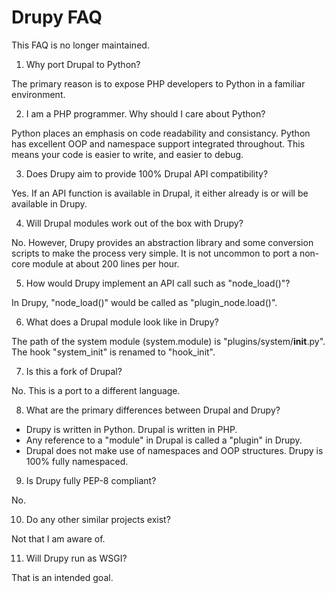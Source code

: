 Drupy FAQ
=========

This FAQ is no longer maintained.


1.  Why port Drupal to Python?

The primary reason is to expose PHP developers to Python in
a familiar environment.

2.  I am a PHP programmer. Why should I care about Python?

Python places an emphasis on code readability and
consistancy. Python has excellent OOP and namespace support integrated
throughout. This means your code is easier to write, and easier to debug.

3.  Does Drupy aim to provide 100% Drupal API compatibility?

Yes. If an API function is available in Drupal, it either already is
or will be available in Drupy.

4.  Will Drupal modules work out of the box with Drupy?

No. However, Drupy provides an abstraction library and some conversion
scripts to make the process very simple. It is not uncommon to port a
non-core module at about 200 lines per hour.

5.  How would Drupy implement an API call such as "node_load()"?

In Drupy, "node_load()" would be called as "plugin_node.load()".

6.  What does a Drupal module look like in Drupy?

The path of the system module (system.module) is
"plugins/system/__init__.py". The hook "system_init" is renamed
to "hook_init".

7.  Is this a fork of Drupal?

 No. This is a port to a different language.

8.  What are the primary differences between Drupal and Drupy?

*  Drupy is written in Python. Drupal is written in PHP.
*  Any reference to a "module" in Drupal is called a "plugin" in Drupy.
*  Drupal does not make use of namespaces and OOP structures. Drupy is 100% fully namespaced.

9.  Is Drupy fully PEP-8 compliant?

No.

10.  Do any other similar projects exist?

Not that I am aware of.

11.  Will Drupy run as WSGI?

That is an intended goal.


